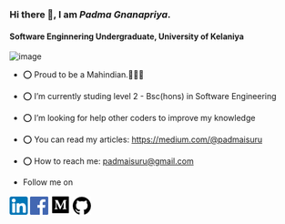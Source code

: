 
<!--
**PadmaGnanapriya/PadmaGnanapriya** is a ✨ _special_ ✨ repository because its `README.md` (this file) appears on your GitHub profile.

Here are some ideas to get you started:

- 🔭 I’m currently working on ...
- 🌱 I’m currently learning ...
- 👯 I’m looking to collaborate on ...
- 🤔 I’m looking for help with ...
- 💬 Ask me about ...
- 📫 How to reach me: ...
- 😄 Pronouns: ...
- ⚡ Fun fact: ...
-->
### Hi there 👋, I am *Padma Gnanapriya*.  
#### Software Enginnering Undergraduate, University of Kelaniya

![image](https://drive.google.com/uc?export=view&id=1w7FWHOLtiIJ25QUZ6uJ_a1C-jWet_Wmg)

- ⭕ Proud to be a Mahindian.🖤💛🖤
- ⭕ I’m currently studing level 2 - Bsc(hons) in Software Engineering 
- ⭕ I’m looking for help other coders to improve my knowledge
- ⭕ You can read my articles: https://medium.com/@padmaisuru
- ⭕ How to reach me: padmaisuru@gmail.com

- Follow me on


[![Padma](https://github.com/PadmaGnanapriya/PadmaGnanapriya/blob/master/linkedin.png)](https://www.linkedin.com/in/padma-gnanapriya-16b515180)
[![Padma](https://github.com/PadmaGnanapriya/PadmaGnanapriya/blob/master/facebook.png)](https://www.facebook.com/padma.kalhara/)
[![Padma](https://github.com/PadmaGnanapriya/PadmaGnanapriya/blob/master/medium.png)](https://medium.com/@padmaisuru)
[![Padma](https://github.com/PadmaGnanapriya/PadmaGnanapriya/blob/master/github.png)](https://github.com/PadmaGnanapriya)


